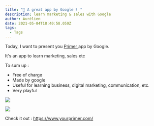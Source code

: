 ```yaml
---
title: "📱 A great app by Google ! "
description: learn marketing & sales with Google
author: Aurélien
date: 2021-05-04T18:40:58.050Z
tags:
  - Tags
---
```

Today, I want to present you [Primer ](https://www.yourprimer.com/)app by Google.

It's an app to learn marketing, sales etc

To sum up : 

* Free of charge
* Made by google
* Useful for learning business, digital marketing, communication, etc.
* Very playful

![](/static/img/primer-app.png)

![](/static/img/primer-app-1.png)

Check it out : <https://www.yourprimer.com/>
